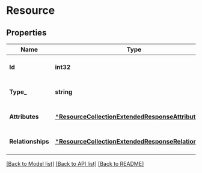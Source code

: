# Resource

## Properties
Name | Type | Description | Notes
------------ | ------------- | ------------- | -------------
**Id** | **int32** |  | [optional] [default to null]
**Type_** | **string** |  | [optional] [default to null]
**Attributes** | [***ResourceCollectionExtendedResponseAttributes**](ResourceCollectionExtendedResponse_attributes.md) |  | [optional] [default to null]
**Relationships** | [***ResourceCollectionExtendedResponseRelationships**](ResourceCollectionExtendedResponse_relationships.md) |  | [optional] [default to null]

[[Back to Model list]](../README.md#documentation-for-models) [[Back to API list]](../README.md#documentation-for-api-endpoints) [[Back to README]](../README.md)


